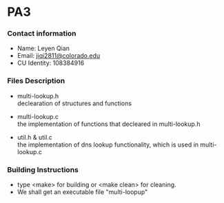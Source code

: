 # PA3
### Contact information
 - Name: Leyen Qian</br>
 - Email: jiqi2811@colorado.edu</br>
 - CU Identity: 108384916</br>

 ### Files Description
 - multi-lookup.h</br>
 declearation of structures and functions

 - multi-lookup.c</br>
 the implementation of functions that decleared in multi-lookup.h

 - util.h & util.c</br>
 the implementation of dns lookup functionality, which is used in multi-lookup.c

 ### Building Instructions
 - type \<make\> for building or \<make clean\> for cleaning.</br>
 - We shall get an executable file "multi-loopup"</br>
